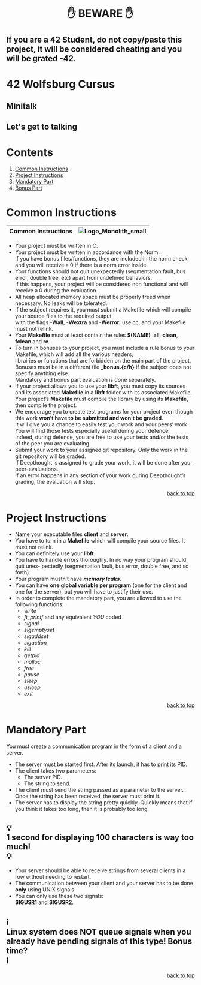 <h1 align="center">✋ BEWARE ✋</h1>

## If you are a 42 Student, do not copy/paste this project, it will be considered cheating and you will be grated -42.

# 42 Wolfsburg Cursus 
## Minitalk
## Let's get to talking

# Contents

1. [Common Instructions](#common)
2. [Project Instructions](#project)
3. [Mandatory Part](#manda)
4. [Bonus Part](#bonus)

# <a name="common">Common Instructions</a>

| Common Instructions | ![Logo_Monolith_small](https://user-images.githubusercontent.com/120580537/209333599-dc44418d-8ee7-42b6-8a4a-7ff328778d87.png) |
| ----- | ----- |
* Your project must be written in C.
* Your project must be written in accordance with the Norm. <br>If you have bonus files/functions, they are included in the norm check and you will receive a 0 if there is a norm error inside.
* Your functions should not quit unexpectedly (segmentation fault, bus error, double free, etc) apart from undefined behaviors. <br>If this happens, your project will be considered non functional and will receive a 0 during the evaluation.
* All heap allocated memory space must be properly freed when necessary. No leaks will be tolerated.
* If the subject requires it, you must submit a Makefile which will compile your source files to the required output <br>with the flags **-Wall**, **-Wextra** and **-Werror**, use cc, and your Makefile must not relink.
* Your **Makefile** must at least contain the rules **$(NAME)**, **all**, **clean**, **fclean** and **re**.
* To turn in bonuses to your project, you must include a rule bonus to your Makefile, which will add all the various headers, <br>librairies or functions that are forbidden on the main part of the project. <br>Bonuses must be in a different file **_bonus.{c/h}** if the subject does not specify anything else. <br>Mandatory and bonus part evaluation is done separately.
* If your project allows you to use your **libft**, you must copy its sources and its associated **Makefile** in a **libft** folder with its associated Makefile. Your project’s **Makefile** must compile the library by using its **Makefile**, then compile the project.
* We encourage you to create test programs for your project even though this work **won’t have to be submitted and won’t be graded**. <br>It will give you a chance to easily test your work and your peers’ work. You will find those tests especially useful during your defence. <br>Indeed, during defence, you are free to use your tests and/or the tests of the peer you are evaluating.
* Submit your work to your assigned git repository. Only the work in the git repository will be graded. <br>If Deepthought is assigned to grade your work, it will be done after your peer-evaluations. <br>If an error happens in any section of your work during Deepthought’s grading, the evaluation will stop.

<p align="right">
 <a href="https://github.com/Cerberus2290/Minitalk#-beware-">back to top</a>
</p>

# <a name="project">Project Instructions</a>

* Name your executable files **client** and **server**.
* You have to turn in a **Makefile** which will compile your source files. It must not
relink.
* You can definitely use your **libft**.
* You have to handle errors thoroughly. In no way your program should quit unex- pectedly (segmentation fault, bus error, double free, and so forth).
* Your program mustn’t have ***memory leaks***.
* You can have **one global variable per program** (one for the client and one for
the server), but you will have to justify their use.
* In order to complete the mandatory part, you are allowed to use the following functions:
	* *write*
	* *ft_printf* and any equivalent *YOU* coded 
	* *signal*
	* *sigemptyset*
	* *sigaddset*
	* *sigaction*
	* *kill*
	* *getpid*
	* *malloc*
	* *free*
	* *pause*
	* *sleep*
	* *usleep*
	* *exit*

<p align="right">
 <a href="https://github.com/Cerberus2290/Minitalk#-beware-">back to top</a>
</p>

# <a name="manda">Mandatory Part</a>

You must create a communication program in the form of a client and a server.
* The server must be started first. After its launch, it has to print its PID.
* The client takes two parameters:
	* The server PID.
	* The string to send.
* The client must send the string passed as a parameter to the server.
Once the string has been received, the server must print it.
* The server has to display the string pretty quickly. Quickly means that if you think it takes too long, then it is probably too long.

## :bulb:</br>1 second for displaying 100 characters is way too much!</br>:bulb:

* Your server should be able to receive strings from several clients in a row without needing to restart.
* The communication between your client and your server has to be done **only** using UNIX signals.
* You can only use these two signals:</br> **SIGUSR1** and **SIGUSR2**.

## :information_source:</br>Linux system does NOT queue signals when you already have pending signals of this type!  Bonus time?</br>:information_source:

<p align="right">
 <a href="https://github.com/Cerberus2290/Minitalk#-beware-">back to top</a>
</p>